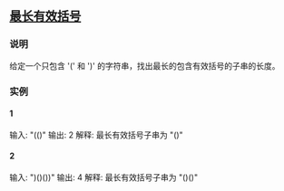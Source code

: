 ## [最长有效括号](https://leetcode-cn.com/problems/longest-valid-parentheses/)
### 说明

给定一个只包含 '(' 和 ')' 的字符串，找出最长的包含有效括号的子串的长度。

### 实例
#### 1

输入: "(()"
输出: 2
解释: 最长有效括号子串为 "()"

#### 2

输入: ")()())"
输出: 4
解释: 最长有效括号子串为 "()()"

